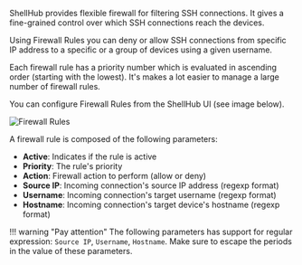ShellHub provides flexible firewall for filtering SSH connections.
It gives a fine-grained control over which SSH connections reach the devices.

Using Firewall Rules you can deny or allow SSH connections from specific IP address
to a specific or a group of devices using a given username.

Each firewall rule has a priority number which is evaluated in ascending order
(starting with the lowest). It's makes a lot easier to manage a large number
of firewall rules.

You can configure Firewall Rules from the ShellHub UI (see image below).

![Firewall Rules](/img/firewall-rules.png)

A firewall rule is composed of the following parameters:

* **Active**: Indicates if the rule is active
* **Priority**: The rule's priority
* **Action**: Firewall action to perform (allow or deny)
* **Source IP**: Incoming connection's source IP address (regexp format)
* **Username**: Incoming connection's target username (regexp format)
* **Hostname**: Incoming connection's target device's hostname (regexp format)

!!! warning "Pay attention"
    The following parameters has support for regular expression: `Source IP`, `Username`, `Hostname`.
    Make sure to escape the periods in the value of these parameters.